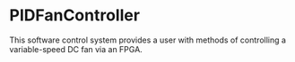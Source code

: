 # PIDFanController
This software control system provides a user with methods of controlling a variable-speed DC fan via an FPGA.
